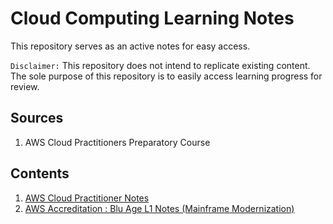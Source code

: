 # Cloud Computing Learning Notes
This repository serves as an active notes for easy access.

`Disclaimer:` This repository does not intend to replicate existing content. The sole
purpose of this repository is to easily access learning progress for review.

## Sources
1. AWS Cloud Practitioners Preparatory Course

## Contents
1. [AWS Cloud Practitioner Notes](AWS-Practicioner-Essentials/AWS-Practitioner-Essentials-Notes.md#aws-practitioner-essentials)
2. [AWS Accreditation : Blu Age L1 Notes (Mainframe Modernization)](AWS-Mainframe-Modernization/AWS-Mainframe-Modernization.md#aws-mainframe-modernization)
